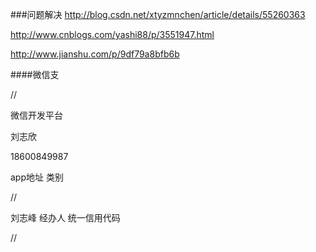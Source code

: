 ###问题解决
http://blog.csdn.net/xtyzmnchen/article/details/55260363

http://www.cnblogs.com/yashi88/p/3551947.html

http://www.jianshu.com/p/9df79a8bfb6b


####微信支


//

微信开发平台

刘志欣 

18600849987


app地址 类别 

//

刘志峰 经办人 统一信用代码

//


